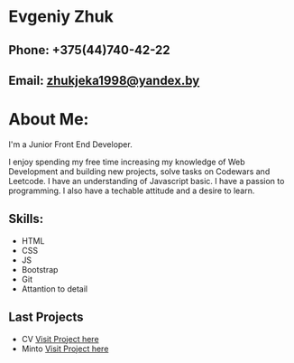 # Evgeniy Zhuk
## Phone: +375(44)740-42-22
## Email: zhukjeka1998@yandex.by
# About Me:
I'm a Junior Front End Developer.

I enjoy spending my free time increasing my knowledge of Web Development and building new projects, solve tasks on Codewars and Leetcode.
I have an understanding of Javascript basic. I have a passion to programming. I also have a techable attitude and a desire to learn.
## Skills:
* HTML
* CSS
* JS
* Bootstrap
* Git
* Attantion to detail

## Last Projects
* CV [Visit Project here](https://jeka98.github.io/CV)
* Minto [Visit Project here](https://jeka98.github.io/Minto_test/)
